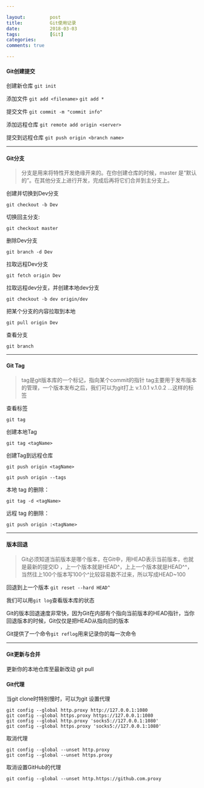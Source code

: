 ```yaml
---

layout:         post
title:          Git使用记录
date:           2018-03-03
tags:           [Git]
categories:
comments: true

---
```


#### Git创建提交

创建新仓库
`git init`

添加文件
`git add <filename>`
`git add *`

提交文件
`git commit -m "commit info"`

添加远程仓库
`git remote add origin <server>`

提交到远程仓库
`git push origin <branch name>`


-------


#### Git分支

>  分支是用来将特性开发绝缘开来的。在你创建仓库的时候，master 是“默认的”。在其他分支上进行开发，完成后再将它们合并到主分支上。

 创建并切换到Dev分支
 
`git checkout -b Dev`

切换回主分支:

`git checkout master`

删除Dev分支

`git branch -d Dev`

拉取远程Dev分支

`git fetch origin Dev`

拉取远程dev分支，并创建本地dev分支

`git checkout -b dev origin/dev`

把某个分支的内容拉取到本地

`git pull origin Dev`

查看分支

`git branch`

-------
#### Git Tag
> tag是git版本库的一个标记，指向某个commit的指针
> tag主要用于发布版本的管理，一个版本发布之后，我们可以为git打上 v.1.0.1 v.1.0.2 ...这样的标签

查看标签

`git tag`

创建本地Tag

`git tag <tagName>`

创建Tag到远程仓库

`git push origin <tagName>`

`git push origin --tags`

本地 tag 的删除：

`git tag -d <tagName>`

远程 tag 的删除：

`git push origin :<tagName>`

-------

#### 版本回退
> Git必须知道当前版本是哪个版本，在Git中，用HEAD表示当前版本，也就是最新的提交ID ，上一个版本就是HEAD\^，上上一个版本就是HEAD\^\^，当然往上100个版本写100个\^比较容易数不过来，所以写成HEAD~100

回退到上一个版本
`git reset --hard HEAD^`

我们可以用`git log`查看版本库的状态

Git的版本回退速度非常快，因为Git在内部有个指向当前版本的HEAD指针，当你回退版本的时候，Git仅仅是把HEAD从指向旧的版本

Git提供了一个命令`git reflog`用来记录你的每一次命令

-------

#### Git更新与合并
更新你的本地仓库至最新改动
git pull 

#### Git代理
当git clone时特别慢时，可以为git 设置代理
```
git config --global http.proxy http://127.0.0.1:1080
git config --global https.proxy https://127.0.0.1:1080
git config --global http.proxy 'socks5://127.0.0.1:1080' 
git config --global https.proxy 'socks5://127.0.0.1:1080'
```

取消代理

```
git config --global --unset http.proxy
git config --global --unset https.proxy
```

取消设置GitHub的代理
```
git config --global --unset http.https://github.com.proxy
```



